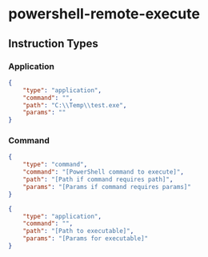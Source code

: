# powershell-remote-execute








## Instruction Types

### Application
```json
{
    "type": "application",
    "command": "",
    "path": "C:\\Temp\\test.exe",
    "params": ""
}
```


### Command
```json
{
    "type": "command",
    "command": "[PowerShell command to execute]",
    "path": "[Path if command requires path]",
    "params": "[Params if command requires params]"
}
```

```json
{
    "type": "application",
    "command": "",
    "path": "[Path to executable]",
    "params": "[Params for executable]"
}
```

